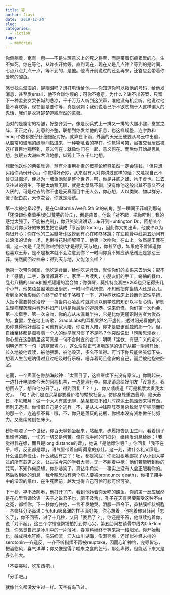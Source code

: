 ```yaml
---
title: 等
author: Jiayi
date: '2019-12-24'
slug:
categories:
  - Fiction
tags:
  - memories
---
```


你侧躺着，奄奄一息——不是生理意义上的死之将至，而是带着伤痕累累的心，生不如死。你在等他，从昨夜开始等，直到现在，现在又是几点钟？等到的是时间，七点八点九点十点，等不到的，是他。他离开前说过的还会再来，还答应会带着你爱吃的酸鱼。  

感觉枕头湿湿的，是眼泪吗？想打电话给他——你知道你可以拨他的号码，给他发消息，甚至发email，他不会嫌你烦的；可你不愿意，为什么？讲不出答案，只留下一种孟姜女哭长城的悲凉，千千万万人听到这哭声，唯他没有机会听。他说过他最不喜欢等，现在倒是要你等，真是讽刺；我们说着己所不欲勿施于人这样骗人的鬼话，我们是衣冠楚楚道貌岸然的禽兽。  

面对的是窗帘的褶皱，好整齐划一，像是阅兵式上一排又一排的大腿小腿，堂堂之阵，正正之齐，刻意的齐整，联想到你发给他的讯息，也这样规整，连字数和emoji个数都要仔仔细细配对好。就算在下雨，外面的天光还硬要从乌云中出逃，从窗帘和玻璃的缝隙间钻进来，一种嘶吼着的存在，你觉得可笑，昼夜交替居然被这样盲目地观察到，意义何在；就像你们在一起，意义何在。而后你开始胡思乱想，放眼五大洲四大洋地想，纵观上下五千年地想。  

想起他送你的两张乐透，煞有介事用朴素的概率论解释虽然一定会输钱，「但只想买给你两份开心。」你觉得好奇妙，从来没有人对你讲过这样的话；又蔑视自己不曾见过海洋，便以为一塘鱼池就是整个世界，呵，你是井底之蛙、拘于虚也。过去交往过的男生，不是太幼稚无聊，就是太桀骜不驯，没有像他这般出其不意又不讨人厌的。可是过去的你不也是天真而目中无人么，你心想，人以类聚、物以群分，傻子配白痴，天作之合，你就是活该。  

第一次被他牵起手，是在California Ave和5th St的转角，那一瞬间王菲唱到那句「还没跟你牵着手/走过荒芜的沙丘」，倒是应景。他说「对不起，把你吓到；我的感觉太强了，不能被克制」，你只笑笑没讲话；车开到Huntington Dr.，回想某个曾经对你示好的笨男生把它读成「亨廷顿Doctor」，因此你又笑出声，他或许以为你很开心；你在他的二尖瓣听诊区摸到有心在咚咚咚跳；在左锁骨中线第五肋间有过浪漫的误会一场，也懒得花时间解释了。他第一次吻你，在山上，依然是王菲在唱，这一次是「见到你/吻到你/才是得到天与地」，你甚至想，如果他不曾知道你也喜欢王菲，是不是根本就不会注意到你？一时间你竟不知应该感谢还是怨怼王菲。恍然间回过神来：得到天与地，又能怎么样？！  

他第一次带你回家，他吃速食面，给你吃速食饭，就像你们的关系来去匆匆；配不上「感情」二字，激情都算不上。家里一片凌乱，小朋友们的手工，蜷缩的餐巾，乱七八糟的slime和瓶瓶罐罐的混合物；你弹琴，莫扎特变奏曲k265也只记得头几个小节，他笑语盈盈地走出厨房，一时间你竟恍惚，不知他把你当情人还是女儿。看到全家合影你的心终于终于终于咯噔了一下，这种症状临床上诊断为室性早搏，大抵不需要特殊治疗——每当内心凌乱时就背诵以前学过的知识以平复心情，解剖生理病理药理内科外科妇产儿科是你最后的避风港。说来奇怪，你们第一次约会、第一次牵手、第一次亲吻，你的心从未漏跳半拍，它是比你更懂识时务者为俊杰的。食罢，坐在地上听歌，GradoLabs的耳机果然名不虚传，透过阳光看他的剪影你觉得他好孤独；可他有家人陪，你没有人陪，你才是应该孤独的那一个。但，自始至终都是孤零零一个人的你早就习惯了不是吗？他突然说出「饱暖思淫欲」，你心想在这剧情里这可真是一句不合时宜的台词：明明「淫欲」有更广义的定义，明明还有下一句「饥寒起盗心」，这么浩然正气坦坦荡荡的语句从那一瞬间开始，长久地被他误读，被他猥亵，被他毁灭，多么不值得。可当下你只能笑笑低下头，想着人生苦短呐得过且过吧及时行乐呀，唾弃着苟且偷安的自己，而后被他抱进卧室。  

忽而，一个声音在你脑海敲钟：「太盲目了，这样继续下去没有意义。」你跳起来，一边打开电脑查今天的回程机票，一边整理行李。你发消息给好朋友「没意思，我想回去了，想和他分开了。」，得到回复「？！」， 你又啧啧道「可是机票太贵我太穷」， 「哈！我们是连买菜都要看价格的蝼蚁社畜」。仿佛身处重峦叠嶂，隐天蔽日，不见曦月；做一个大人有些无聊，条条框框不如儿时挖泥土抓蛤蟆来得有劲，但别无选择。你憎恨自己是个逃兵。不，是从未冲锋陷阵英勇杀敌就早早铩羽而归的那一个，连逃都不算！哦，不，你只是落灰的花瓶，你根本没有资格做任何努力。又继续瘫倒在床头。  

秒针嘀嗒了一个世纪，你百无聊赖坐起来，站起来，步履拖沓到卫生间，看着镜子里憔悴的脸，一切的一切又是何苦。倚在洗手间的门框边，继续发消息给她：「我觉得我在嫖，而且是long distance的嫖」，她说「是他嫖你吧？」你回复「我不在乎，哼，反正都是嫖」，语气里带着自鸣得意的悲壮。这一刻，讲什么礼义廉耻，什么温良恭俭让，什么我固有之？！呸，都是狗屁！你恶狠狠地鄙视了从小到大学过的所有载道之文，让古往今来的学者大师，无一不躺着中枪；他们若能听到你的咒骂，不知作何感想。你扑哧笑了，真钻牛角尖——事实上没有人会正眼看你的。然后收到她的消息「我今晚恐怕有两个病人要被pronounce death」，你攥了攥手中的湿湿的纸巾，在生死面前，越发觉得自己可怜可悲可恨可笑。  

下一秒，猝不及防地，他打开了门，看到他拎着你爱吃的酸鱼，你的第一反应居然是在心里背诵论语「夫子之说君子也，驷不及舌」，孔子在天有灵要蒙受这种不白之冤，都怪你。下一秒你抱住他，一言不发地哭。泪腺一声令下，鼻黏膜杯状细胞一齐疯狂分泌鼻涕：fufufu吸鼻涕的样子真好笑，你心想着。他抱着你轻轻问「怎么了」，你不回答，过了十几秒，又问「委屈了？」，你还是不答，他继续抱着你，说「对不起」。这三个字铿铿锵锵拍打到你心尖，第五肋间左锁骨中线内0.5-1cm处，你感觉自己是冰川中的一片薄冰，春寒料峭终于等来第一缕阳光。你开始融化，融成泉水叮咚，涓涓细流，汇入山川湖海，澎湃奔腾；还好似神经末梢的serotonin一齐造反，一齐不听指挥不再被reuptake，因而心旷神怡，宠辱皆忘，把酒临风，喜气洋洋；你又像是得了嗟来之食的乞丐，那么卑微，但能活下来又是多么伟大。  

「不要哭啦，吃东西吧。」  

「分手吧。」  

就像什么都没发生过一样。天空有鸟飞过。  
